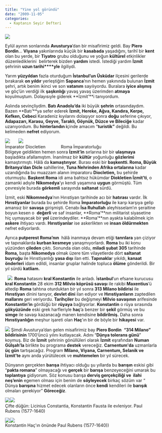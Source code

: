 ```yaml
---
title: "Yine yol göründü"
date: "2009-11-05"
categories: 
  - Kaptanın Seyir Defteri
---
```


![](/uploads/image/carnuntum_heidentor.jpg)

Eylül ayının sonlarında **Avusturya**’dan bir misafirimiz geldi. Bay **Piero Bordin**… **Viyana** yakınlarında küçük bir **kasabada** yaşadığını, tarihî bir **kent** olan bu yerde, bir **Tiyatro** grubu olduğunu ve yoğun **kültürel** etkinlikler düzenlediklerini  belirterek bizden **yardım** istedi. İstediği yardım **İzmit** şehrinin **uzun tarihi****yle** ilgiliydi.

Yarım **yüzyıldan** fazla oturduğum **İstanbul’un Üsküdar** ilçesini gerilerde bırakarak **on yıldır** yerleştiğim **Sapanca**’nın hemen yakınında bulunan **İzmit** şehri, artık benim ikinci ve son **vatanım** sayılıyordu. Buralara **iyice alışmış** ve göç’ün verdiği ilk **şaşkınlığı** yavaş yavaş üzerimden **atmaya** koyulmuştum. Dolayısıyle giderek **İzmit’**i tanıyordum.

Aslında sevinçliydim. **Batı Anadolu’da** iki büyük **şehrin** ortasındaydım. Bazen **Batı’**ya sefer ederek **İzmit, Hereke, Ağva, Kandıra, Kerpe, Kefken, Cebeci** Karadeniz kıyılarını dolaşıyor sonra **doğu** seferine çıkıyor, **Adapazarı, Karasu, Geyve, Taraklı, Göynük, Düzce ve Bileciğe** kadar uzanıyordum. Bu **hinterlandın i**çinde amacım “**turistik”** değildi. Bu kelimeden **nefret** ediyorum.  

![](/uploads/image/diyokl.jpg)       ![](/uploads/image/harita.gif)  
İmparator Diocletien             Roma İmparatorluğu  
Bölgeye geldikten hemen sonra **İzmit’in** sırlarına bir bir **ulaşmaya**  başladıkta afallamıştım. İnanılmaz bir **kültür** yoğunluğu **gözlerimi** kamaştırmıştı. Hâlâ da **kamaştırıyor**. Burası eski bir **başkentti. Roma, Büyük Britanya’dan Dicle** sahillerine, **Tuna Nehrinden Afrika ortalarına** kadar uzandığında bu muazzam alanın imparatoru **Diocletien,** bu şehirde oturmuştu. **Başkent Roma** idi ama bahtsız hükümdar **Diokletien İzmit’ti**, o zamanki adıyle **Nikomedya**’yı kendi yaşamına **uygun** görmüştü. Tüm çevresiyle burada **görkemli** sarayında **saltanat** sürdü.

İzmit, eski **Nikomnedya**’nın Hırıstiyan tarihinde acı bir **hatırası** vardır. İlk **Hırıstiyanlar** burada bu şehirde Roma **İmparatorluğu** ile karşı karşıya gelip amansız bir **savaşa** girişmişti. Cenabı **İsa Ruhullah** aleyhisselam’ın şeraitine boyun kesen o  **değerli** ve saf insanlar, **Roma’**nın militarist siyasetine hiç uymayacak bir **yol** üzerindeydiler. **Roma’**nın ayakta kalabilmek için **askere** ihtiyacı vardı. **Hırıstiyanlar** ise askerlikten ve **insan öldürmekten** nefret ediyorlardı.

Ayrıca **putperest Roma’nın**  hâlâ inanmaya devam etiği **tanrılara** yan çiziyor ve tapınaklarda **kurban kesmeye** yanaşmıyorlardı. **Roma** bu iki konu yüzünden **çileden** çıktı. Sonunda olan oldu, **miladi şubat 305** tarihinde **Roma,** başta **Nikomedya** olmak üzere tüm vilayetlerde dört **saltanat buyruğu** ile Hırıstiyanlığı **yasa dışı** ilan etti. **Tapınakla**r yıkıldı, **kanaat önderleri** idam edildi, insanlar gruplar halinde topluca **ölüme** gönderildi. Bir yıl sürdü **katliam.**

  **![](/uploads/image/100px-Constantine_Musei_Capitolini(1).jpg)  Roma** hatasını **kral Konstantin** ile anladı. İ**stanbul**’un efsane kurucusu **kral Konstantin** 28 ekim **312 Milvio köprüsü savaşı** ile rakibi **Maxentius**’ü altedip **Roma** tahtına oturduktan bir yıl sonra **313 Milano bildirisi** ile **Hırıstiyan** dinini tanıyor, **devlet dini** ilan ediyor ve **Hırıstiyanların** zaptedilen **mallarını** geri veriyordu. **Tarihçiler** bu değişmeyi **Milvio savaşının** arifesinde **Konstantin’in** gördüğü bir **rüyaya** bağlıyorlar. **Konstantin** o rüya sırasında **gökyüzünde** eski grek harfleriyle **haç**’a benzer bir **şekil** görmüş ve bu **simge** ile savaşı kazanacağı manen kendisine **bildirilmiş.** Daha sonra **Hırıstiyanlığın** meşhur işareti olan **Haç**’ın bir de böyle bir **hikayesi** var.

![](/uploads/image/02-Bordin.jpg) Şimdi Avusturya’dan gelen misafirimiz bay **Piero Bordin**  **“314 Milano” bildirisinin** 1700’üncü yılını kutlayacak. Adını “**Dünya tolerans günü**” koymuş. Biz de **İzmit** şehrinin gönüllüleri olarak **İzmit** eşrafından **Numan Gülşah’la** birlikte bu programa **destek** vereceğiz. **Carnentum'da** uzmanlarla **üç gün** tartışacağız. Program **Milano, Viyana, Carnentum, Selanik ve İzmit’te** aynı anda yürütülecek ve **muhtemelen** bir yıl sürecek.  

Dünyanın gerçekten **barışa** ihtiyacı olduğu şu yıllarda bu **barışın** eskisi gibi “**pakta romana**” olmayacağı ve **gerçek** bir **barışa** benzeyeceğini umarak bu **toplantıya** gidiyorum. Söz konusu barışa **derviş gerçekçiliği ve  ilahi neş’enin** egemen olması için benim de **söyleyecek** birkaç sözüm var “ Dünya **barışına** hizmet edecek olanların önce **kendi** kendileri ile **barışık** olmaları gerekiyor” **Göreceğiz**.

![](/uploads/image/lic.jpg)![](/uploads/image/kons.jpg)   
Çifte düğün: Licinius Constantia, Konstantin Fausta ile evleniyor. Paul Rubens (1577-1640)                  

![](/uploads/image/labarum.jpg)![](/uploads/image/koss.jpg)  
Konstantin Haç'ın önünde Paul Rubens (1577-1640))
